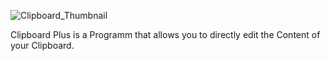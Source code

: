 ![Clipboard_Thumbnail](https://user-images.githubusercontent.com/111374403/184989951-421e33c8-84fc-4552-8f69-3b3162ab72ed.png)

Clipboard Plus is a Programm that allows you to directly edit the Content of your Clipboard. 
